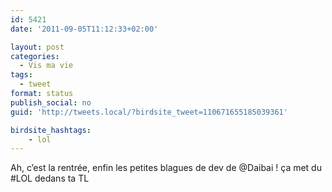 ```yaml
---
id: 5421
date: '2011-09-05T11:12:33+02:00'

layout: post
categories:
  - Vis ma vie
tags:
  - tweet
format: status
publish_social: no
guid: 'http://tweets.local/?birdsite_tweet=110671655185039361'

birdsite_hashtags:
    - lol
---
```


Ah, c’est la rentrée, enfin les petites blagues de dev de @Daibai ! ça met du #LOL dedans ta TL